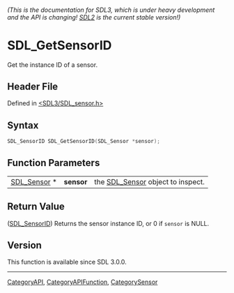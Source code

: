 ###### (This is the documentation for SDL3, which is under heavy development and the API is changing! [SDL2](https://wiki.libsdl.org/SDL2/) is the current stable version!)
# SDL_GetSensorID

Get the instance ID of a sensor.

## Header File

Defined in [<SDL3/SDL_sensor.h>](https://github.com/libsdl-org/SDL/blob/main/include/SDL3/SDL_sensor.h)

## Syntax

```c
SDL_SensorID SDL_GetSensorID(SDL_Sensor *sensor);
```

## Function Parameters

|                            |            |                                                 |
| -------------------------- | ---------- | ----------------------------------------------- |
| [SDL_Sensor](SDL_Sensor) * | **sensor** | the [SDL_Sensor](SDL_Sensor) object to inspect. |

## Return Value

([SDL_SensorID](SDL_SensorID)) Returns the sensor instance ID, or 0 if
`sensor` is NULL.

## Version

This function is available since SDL 3.0.0.

----
[CategoryAPI](CategoryAPI), [CategoryAPIFunction](CategoryAPIFunction), [CategorySensor](CategorySensor)

